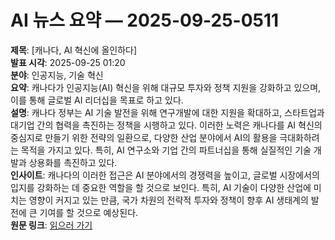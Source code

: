 # AI 뉴스 요약 — 2025-09-25-0511

**제목**: [캐나다, AI 혁신에 올인하다]  
**발표 시각**: 2025-09-25 01:20  
**분야**: 인공지능, 기술 혁신  
**요약**: 캐나다가 인공지능(AI) 혁신을 위해 대규모 투자와 정책 지원을 강화하고 있으며, 이를 통해 글로벌 AI 리더십을 목표로 하고 있다.  
**설명**: 캐나다 정부는 AI 기술 발전을 위해 연구개발에 대한 지원을 확대하고, 스타트업과 대기업 간의 협력을 촉진하는 정책을 시행하고 있다. 이러한 노력은 캐나다를 AI 혁신의 중심지로 만들기 위한 전략의 일환으로, 다양한 산업 분야에서 AI의 활용을 극대화하려는 목적을 가지고 있다. 특히, AI 연구소와 기업 간의 파트너십을 통해 실질적인 기술 개발과 상용화를 촉진하고 있다.  
**인사이트**: 캐나다의 이러한 접근은 AI 분야에서의 경쟁력을 높이고, 글로벌 시장에서의 입지를 강화하는 데 중요한 역할을 할 것으로 보인다. 특히, AI 기술이 다양한 산업에 미치는 영향이 커지고 있는 만큼, 국가 차원의 전략적 투자와 정책이 향후 AI 생태계의 발전에 큰 기여를 할 것으로 예상된다.  
**원문 링크**: [읽으러 가기](https://blogs.nvidia.com/blog/canada-all-in/)